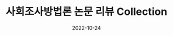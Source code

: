 ---
# Leave the homepage title empty to use the site title
title: '사회조사방법론 논문 리뷰 Collection'
date: 2022-10-24
type: landing

sections:
  - block: collection
    id: non-response
    content:
        title: ' '
        subtitle: '데이터베이스 정보 정확성 [database & sampling]'
        text: ''
        # Choose how many pages you would like to display (0 = all pages)
        count: 0
        # Filter on criteria
        filters:
            # The folders to display content from
            folders:
            - post
            author: ""
            category: ""
            tag: "Sampling Frames"
            publication_type: ""
            featured_only: false
            exclude_featured: false
            exclude_future: false
            exclude_past: false
        # Choose how many pages you would like to offset by
        # Useful if you wish to show the first item in the Featured widget
        offset: 0
        # Field to sort by, such as Date or Title
        sort_by: 'Date'
        sort_ascending: false
        design:
        # Choose a listing view
        view: compact
        # Choose single or dual column layout
        columns: '1'

  - block: collection
    id: trust
    content:
        title: ' '
        subtitle: '조사에 대한 신뢰 [Trust] '
        text: ''
        # Choose how many pages you would like to display (0 = all pages)
        count: 0
        # Filter on criteria
        filters:
            # The folders to display content from
            folders:
            - post
            author: ""
            category: ""
            tag: "trust"
            publication_type: ""
            featured_only: false
            exclude_featured: false
            exclude_future: false
            exclude_past: false
        # Choose how many pages you would like to offset by
        # Useful if you wish to show the first item in the Featured widget
        offset: 0
        # Field to sort by, such as Date or Title
        sort_by: 'Date'
        sort_ascending: false
        design:
        # Choose a listing view
        view: compact
        # Choose single or dual column layout
        columns: '1'


---